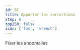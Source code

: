 ```yaml
---
id: 6C
title: Apporter les corrections
step: 6
top250: false
icon: ['fas', 'wrench']
---
```


Fixer les anoomalies
